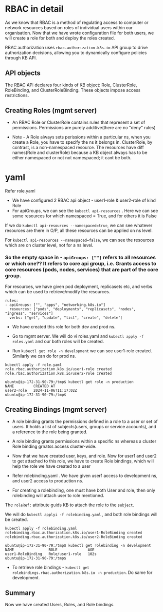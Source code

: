

# RBAC in detail

As we know that RBAC is a method of regulating access to computer or network resources based on roles of individual users within our organisation. Now that we have wrote configuration file for both users, we will create a role for both and deploy the roles created.

RBAC authorization uses `rbac.authorization.k8s.io` API group to drive authorization decisions, allowing you to dynamically configure policies through KB API.


## API objects

The RBAC API declares four kinds of KB object: Role, ClusterRole, RoleBinding, and ClusterRoleBinding. These objects impose access restrictions.

## Creating Roles (mgmt server)

- An RBAC Role or ClusterRole contains rules that represent a set of permissions. Permissions are purely additive(there are no "deny" rules)

- Note - A Role always sets perissions within a particular ns, when you create a Role, you have to specify the ns it belongs in. ClusterRole, by contrast, is a non-namespaced resource. The resources have diff names(Role and clusterRole) because a KB object always has to be either namespaced or not not namespaced; it cant be both.

# yaml

Refer role.yaml

- We have configured 2 RBAC api object - user1-role & user2-role of kind Role
- For apiGroups, we can see the `kubectl api-resources` . Here we can see some resources for which namespaced = True, and for others it is False 

If we do `kubectl api-resources --namespaced=true`, we can see whatever resources are there in O/P, all these resources can be applied on ns level.

For `kubectl api-resources --namespaced=false`, we can see the resources which are on cluster level, not for a ns level.

### So the empty space in - `apiGroups: [""]` refers to all resources or which one?? It refers to core api group, i.e. Grants access to core resources (pods, nodes, services) that are part of the core group.

For resources, we have given pod deployment, replicasets etc, and verbs which can be used to retrieve/modify the resources.

```
rules:
- apiGroups: ["", "apps", "networking.k8s.io"]
  resources: ["pods", "deployments", "replicasets", "nodes", "ingress", "services"]
  verbs: ["get", "update", "list", "create", "delete"]
```

- We have created this role for both dev and prod ns.

- Go to mgmt server. We will do vi roles.yaml and `kubectl apply -f roles.yaml` and our both roles will be created.

- Run `kubectl get role -n development` we can see user1-role created. Similarly we can do for prod ns.

```
kubectl apply -f role.yaml
role.rbac.authorization.k8s.io/user1-role created
role.rbac.authorization.k8s.io/user2-role created

```

```
ubuntu@ip-172-31-90-79:/tmp$ kubectl get role -n production
NAME         CREATED AT
user2-role   2024-11-06T11:17:02Z
ubuntu@ip-172-31-90-79:/tmp$ 

```
## Creating Bindings (mgmt server)

- A role binding grants the permissions defined in a role to a user or set of users. It holds a list of subjects(users, groups or service accounts), and a reference to the role being granted. 

- A role binding grants permissions within a specific ns whereas a cluster Role binding grnatss access cluster-wide.


- Now that we have created user, keys, and role. Now for user1 and user2 to get attached to this role, we have to create Role bindings, which will help the role we have created to a user

- Refer rolebinding.yaml . We have given user1 access to development ns, and user2 access to production ns.
- For creating a rolebinding, one must have both User and role, then only rolebinding will attach user to role mentioned.

The `roleRef:` attribute guids KB to attach the role to the `subject`.

We will do `kubectl applyi -f rolebinding.yaml` , and both role bindings will be created.

```
kubectl apply -f rolebinding.yaml 
rolebinding.rbac.authorization.k8s.io/user1-RoleBinding created
rolebinding.rbac.authorization.k8s.io/user2-RoleBinding created

```

```
ubuntu@ip-172-31-90-79:/tmp$ kubectl get rolebinding -n development
NAME                ROLE              AGE
user1-RoleBinding   Role/user1-role   102s
ubuntu@ip-172-31-90-79:/tmp$ 

```
- To retrieve role bindings - `kubectl get rolebindings.rbac.authorization.k8s.io -n production`. Do same for development.

## Summary

Now we have created Users, Roles, and Role bindings




